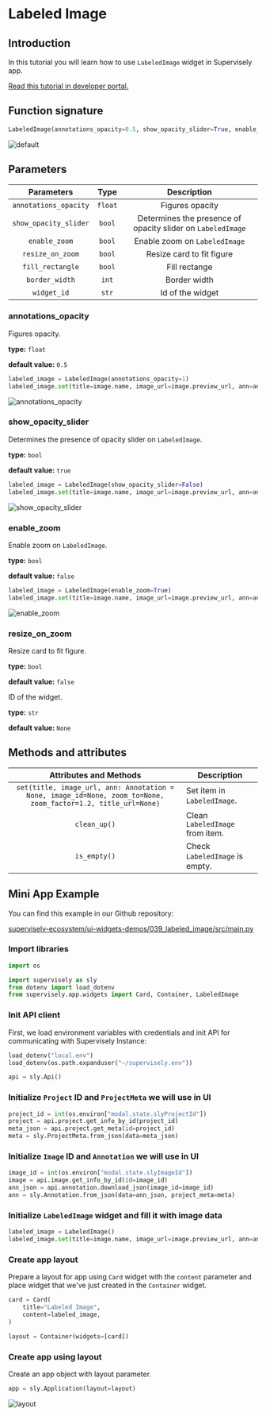 # Labeled Image

## Introduction

In this tutorial you will learn how to use `LabeledImage` widget in Supervisely app.

[Read this tutorial in developer portal.](https://developer.supervise.ly/app-development/apps-with-gui/labeledimage)

## Function signature

```python
LabeledImage(annotations_opacity=0.5, show_opacity_slider=True, enable_zoom=False, esize_on_zoom=False, fill_rectangle=True, border_width=3, widget_id=None)
```

![default](https://user-images.githubusercontent.com/120389559/218493332-ef9ed5d9-d42e-4044-8948-e3208c00d88f.gif)

## Parameters

|      Parameters       |  Type   |                         Description                         |
| :-------------------: | :-----: | :---------------------------------------------------------: |
| `annotations_opacity` | `float` |                       Figures opacity                       |
| `show_opacity_slider` | `bool`  | Determines the presence of opacity slider on `LabeledImage` |
|     `enable_zoom`     | `bool`  |                Enable zoom on `LabeledImage`                |
|   `resize_on_zoom`    | `bool`  |                  Resize card to fit figure                  |
|   `fill_rectangle`    | `bool`  |                        Fill rectange                        |
|    `border_width`     |  `int`  |                        Border width                         |
|      `widget_id`      |  `str`  |                      Id of the widget                       |

### annotations_opacity

Figures opacity.

**type:** `float`

**default value:** `0.5`

```python
labeled_image = LabeledImage(annotations_opacity=1)
labeled_image.set(title=image.name, image_url=image.preview_url, ann=ann)
```

![annotations_opacity](https://user-images.githubusercontent.com/120389559/218493802-4ab354e1-fcf2-4eea-8184-eadf6b1a176a.png)

### show_opacity_slider

Determines the presence of opacity slider on `LabeledImage`.

**type:** `bool`

**default value:** `true`

```python
labeled_image = LabeledImage(show_opacity_slider=False)
labeled_image.set(title=image.name, image_url=image.preview_url, ann=ann)
```

![show_opacity_slider](https://user-images.githubusercontent.com/120389559/218494420-81b0019f-6249-477b-842d-fc776112d57b.png)

### enable_zoom

Enable zoom on `LabeledImage`.

**type:** `bool`

**default value:** `false`

```python
labeled_image = LabeledImage(enable_zoom=True)
labeled_image.set(title=image.name, image_url=image.preview_url, ann=ann)
```

![enable_zoom](https://user-images.githubusercontent.com/120389559/220935315-390aee4d-4b15-4b9c-bbf9-507eac9a922d.gif)

### resize_on_zoom

Resize card to fit figure.

**type:** `bool`

**default value:** `false`

ID of the widget.

**type:** `str`

**default value:** `None`

## Methods and attributes

|                                            Attributes and Methods                                             | Description                     |
| :-----------------------------------------------------------------------------------------------------------: | ------------------------------- |
| `set(title, image_url, ann: Annotation = None, image_id=None, zoom_to=None, zoom_factor=1.2, title_url=None)` | Set item in `LabeledImage`.     |
|                                                 `clean_up()`                                                  | Clean `LabeledImage` from item. |
|                                                 `is_empty()`                                                  | Check `LabeledImage` is empty.  |

## Mini App Example

You can find this example in our Github repository:

[supervisely-ecosystem/ui-widgets-demos/039_labeled_image/src/main.py](https://github.com/supervisely-ecosystem/ui-widgets-demos/blob/master/039_labeled_image/src/main.py)

### Import libraries

```python
import os

import supervisely as sly
from dotenv import load_dotenv
from supervisely.app.widgets import Card, Container, LabeledImage
```

### Init API client

First, we load environment variables with credentials and init API for communicating with Supervisely Instance:

```python
load_dotenv("local.env")
load_dotenv(os.path.expanduser("~/supervisely.env"))

api = sly.Api()
```

### Initialize `Project` ID and `ProjectMeta` we will use in UI

```python
project_id = int(os.environ["modal.state.slyProjectId"])
project = api.project.get_info_by_id(project_id)
meta_json = api.project.get_meta(id=project_id)
meta = sly.ProjectMeta.from_json(data=meta_json)
```

### Initialize `Image` ID and `Annotation` we will use in UI

```python
image_id = int(os.environ["modal.state.slyImageId"])
image = api.image.get_info_by_id(id=image_id)
ann_json = api.annotation.download_json(image_id=image_id)
ann = sly.Annotation.from_json(data=ann_json, project_meta=meta)
```

### Initialize `LabeledImage` widget and fill it with image data

```python
labeled_image = LabeledImage()
labeled_image.set(title=image.name, image_url=image.preview_url, ann=ann)
```

### Create app layout

Prepare a layout for app using `Card` widget with the `content` parameter and place widget that we've just created in the `Container` widget.

```python
card = Card(
    title="Labeled Image",
    content=labeled_image,
)

layout = Container(widgets=[card])
```

### Create app using layout

Create an app object with layout parameter.

```python
app = sly.Application(layout=layout)
```

![layout](https://user-images.githubusercontent.com/120389559/218667990-6d41e1b9-a053-4942-9bae-fbe12254fb3c.png)
